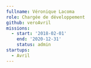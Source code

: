 ```yaml
---
fullname: Véronique Lacoma
role: Chargée de développement  
github: veroAvril
missions:
  - start: '2018-02-01'
    end: '2020-12-31'
    status: admin 
startups:
  - Avril
---
```

